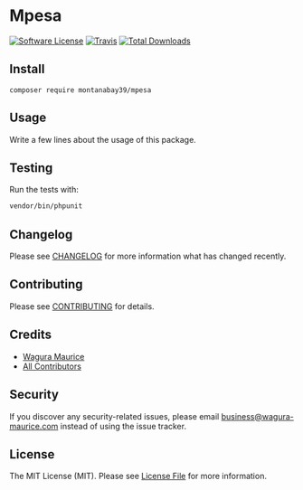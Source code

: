 # Mpesa

[![Software License](https://img.shields.io/badge/license-MIT-brightgreen.svg?style=flat-square)](LICENSE.md)
[![Travis](https://img.shields.io/travis/wagura-maurice/mpesa.svg?style=flat-square)]()
[![Total Downloads](https://img.shields.io/packagist/dt/wagura-maurice/mpesa.svg?style=flat-square)](https://packagist.org/packages/wagura-maurice/mpesa)

## Install

`composer require montanabay39/mpesa`

## Usage

Write a few lines about the usage of this package.

## Testing

Run the tests with:

```bash
vendor/bin/phpunit
```

## Changelog

Please see [CHANGELOG](CHANGELOG.md) for more information what has changed recently.

## Contributing

Please see [CONTRIBUTING](CONTRIBUTING.md) for details.

## Credits

-   [Wagura Maurice](https://github.com/wagura-maurice)
-   [All Contributors](https://github.com/wagura-maurice/mpesa/contributors)

## Security

If you discover any security-related issues, please email business@wagura-maurice.com instead of using the issue tracker.

## License

The MIT License (MIT). Please see [License File](/LICENSE.md) for more information.
